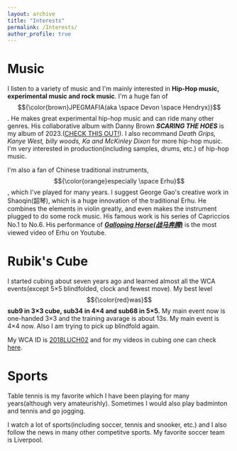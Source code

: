 ```yaml
---
layout: archive
title: "Interests"
permalink: /Interests/
author_profile: true
---
```



Music
======

I listen to a variety of music and I'm mainly interested in **Hip-Hop music, experimental music and rock music**. I'm a huge fan of $${\color{brown}JPEGMAFIA(aka \space Devon \space Hendryx)}$$. He makes great experimental hip-hop music and can ride many other genres. His collaborative album with Danny Brown ***SCARING THE HOES*** is my album of 2023.([CHECK THIS OUT!](https://www.bilibili.com/video/BV1Mb421b7is/?spm_id_from=333.337.search-card.all.click&vd_source=99b39d3f5c3e4d73041e7a35c1928804)). I also recommand _Death Grips, Kanye West, billy woods, Ka and McKinley Dixon_ for more hip-hop music. I'm very interested in production(including samples, drums, etc.) of hip-hop music.

I'm also a fan of Chinese traditional instruments, $${\color{orange}especially \space Erhu}$$, which I've played for many years. I suggest George Gao's creative work in Shaoqin(韶琴), which is a huge innovation of the traditional Erhu. He combines the elements in violin greatly, and even makes the instrument plugged to do some rock music. His famous work is his series of Capriccios No.1 to No.6.
His performance of [***Galloping Horse(战马奔腾)***](https://www.bilibili.com/video/BV1ot411r7Lg/?spm_id_from=333.337.search-card.all.click) is the most viewed video of Erhu on Youtube.

Rubik's Cube
======
I started cubing about seven years ago and learned almost all the WCA events(except 5×5 blindfolded, clock and fewest move). My best level $${\color{red}was}$$ **sub9 in 3×3 cube, sub34 in 4×4 and sub68 in 5×5.** My main event now is one-handed 3×3 and the training avarage is about 13s. My main event is 4×4 now. Also I am trying to pick up blindfold again.

My WCA ID is [2018LUCH02](https://cubing.com/results/person/2018LUCH02) and for my videos in cubing one can check [here](https://space.bilibili.com/352062828?spm_id_from=333.1007.0.0).

Sports
======
Table tennis is my favorite which I have been playing for many years(although very amateurishly). Sometimes I would also play badminton and tennis and go jogging.

I watch a lot of sports(including soccer, tennis and snooker, etc.) and I also follow the news in many other competitve sports. My favorite soccer team is Liverpool.
